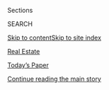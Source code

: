 <div id="app">

<div>

<div class="NYTAppHideMasthead css-zz1s19 e1suatyy0">

<div class="section css-ui9rw0 e1suatyy2">

<div class="css-11hrj97 er09x8g0">

<div class="css-6n7j50">

</div>

<span class="css-1dv1kvn">Sections</span>

<div class="css-10488qs">

<span class="css-1dv1kvn">SEARCH</span>

</div>

[Skip to content](#site-content)[Skip to site index](#site-index)

</div>

<div id="masthead-section-label" class="css-1fnb9ct eaxe0e00">

[Real
Estate](https://www.nytimes.com/section/realestate)

</div>

<div class="css-10698na e1huz5gh0">

</div>

</div>

<div id="masthead-bar-one" class="section hasLinks css-15hmgas e1csuq9d3">

<div class="css-uqyvli e1csuq9d0">

</div>

<div class="css-1uqjmks e1csuq9d1">

</div>

<div class="css-9e9ivx">

[](https://myaccount.nytimes.com/auth/login?response_type=cookie&client_id=vi)

</div>

<div class="css-1bvtpon e1csuq9d2">

[Today’s Paper](https://www.nytimes.com/section/todayspaper)

</div>

</div>

</div>

</div>

<div data-aria-hidden="false">

<div id="site-content" data-role="main">

<div id="top-wrapper" class="css-15p45cc eaca97t0" type="top">

<div id="top-slug" class="css-19x0jxb eaca97t1" hidden="">

Advertisement

</div>

[Continue reading the main
story](#after-top)

<div class="ad top-wrapper" style="text-align:center;height:100%;display:block;min-height:90px">

<div id="top" class="place-ad" data-position="top" data-size-key="top">

</div>

</div>

<div id="after-top">

</div>

</div>

<div id="collection-realestate" class="section css-15h4p1b e9abtgs0">

<div class="css-1j21atc e1svk9qx1">

<div class="css-fmiefx e1svk9qx2">

<div class="css-1hk7r2m eu54l5x0">

<div id="sponsor-wrapper" class="css-7a1pgi eaca97t0" type="sponsor" hidden="">

<div id="sponsor-slug" class="css-1l4mleb eaca97t1" hidden="">

Supported by

</div>

[Continue reading the main
story](#after-sponsor)

<div id="sponsor" class="ad sponsor-wrapper" style="text-align:left;height:100%;display:block">

</div>

<div id="after-sponsor">

</div>

</div>

</div>

</div>

<div class="css-nfcc9b e1svk9qx3">

<div class="css-vl9dhg e1svk9qx5">

<div class="css-1nrhkj6 e1svk9qx6">

# Real Estate

<div class="follow-button-placeholder" data-collection-id="">

</div>

</div>

</div>

</div>

</div>

1.  [The High End](/realestate/the-high-end)
2.  [Find A Home](/real-estate/find-a-home)
3.  [Buy](/real-estate/homes-for-sale)
4.  [Rent](/real-estate/homes-for-rent)
5.  [Mortgage Calculator](/real-estate/mortgage-calculator)
6.  [Your Real Estate](/real-estate/my-real-estate)
7.  [List A
Home](https://nytimesads.gtspayments.com/)

<div class="css-4svvz1 ekkqrpp0">

<div id="collection-highlights-container" class="section css-18l1u7x e46isfb1">

<div class="css-gfgt40 ekkqrpp1">

## Highlights

1.  ![<span class="css-1nk1g0h e1oaj3zl2"><span class="css-1dv1kvn">Credit</span>Jessica
    Norman/Untermyer Gardens
    Conservancy</span>](https://static01.nyt.com/images/2020/08/02/realestate/29garden1/29garden1-videoLarge.jpg)
    
    <div class="css-10wtrbd">
    
    <div class="css-1dqkjed">
    
    [![](https://static01.nyt.com/images/2020/08/02/realestate/29garden1/29garden1-thumbStandard.jpg)](/2020/07/29/realestate/garden-summer-august-chores.html)
    
    </div>
    
    ### IN THE GARDEN
    
    ## [It’s Summertime, and the Gardening Should Be Easy, Right?](/2020/07/29/realestate/garden-summer-august-chores.html)
    
    Actually, there’s a lot you still need to do. Here’s a list to get
    you
    started.
    
    <span class="css-me3p27"></span><span class="css-1dydysp e4e4i5l3"></span><span class="css-9voj2j">By
    <span class="css-1baulvz last-byline" itemprop="name">Margaret
    Roach</span></span>
    
    </div>

2.  ![<span class="css-1nk1g0h e1oaj3zl2"><span class="css-1dv1kvn">Credit</span>Chang
    W. Lee/The New York
    Times</span>](https://static01.nyt.com/images/2020/07/29/realestate/29LIVING-NORTHBERGEN-slide-J7BF/29LIVING-NORTHBERGEN-slide-J7BF-videoLarge.jpg)
    
    <div class="css-10wtrbd">
    
    <div class="css-1dqkjed">
    
    [![](https://static01.nyt.com/images/2020/07/29/realestate/29LIVING-NORTHBERGEN-slide-J7BF/29LIVING-NORTHBERGEN-slide-J7BF-thumbStandard.jpg)](/2020/07/29/realestate/north-bergen-nj-reasonably-priced-and-minutes-from-manhattan.html)
    
    </div>
    
    ### Living in
    
    ## [North Bergen, N.J.: Reasonably Priced and Minutes From Manhattan](/2020/07/29/realestate/north-bergen-nj-reasonably-priced-and-minutes-from-manhattan.html)
    
    Supporters praise the community’s young, culturally diverse
    population and its (relatively) affordable housing. And then there
    are the
    views.
    
    <span class="css-me3p27"></span><span class="css-1dydysp e4e4i5l3"></span><span class="css-9voj2j">By
    <span class="css-1baulvz last-byline" itemprop="name">Julie
    Lasky</span></span>
    
    </div>

3.  1.  ![<span class="css-1nk1g0h e1oaj3zl2"><span class="css-1dv1kvn">Credit</span>Sarah
        Szwajkos/Damn Rabbit
        Studios</span>](https://static01.nyt.com/images/2020/07/29/realestate/29WYG-slide-YZ1F/29WYG-slide-YZ1F-videoLarge.jpg)
        
        <div class="css-10wtrbd">
        
        ### What you Get
        
        ## [$3 Million Homes in California, Illinois and Maine](/2020/07/29/realestate/3-million-homes-in-california-illinois-and-maine.html)
        
        <div class="css-ajkwsy">
        
        [![](https://static01.nyt.com/images/2020/07/29/realestate/29WYG-slide-YZ1F/29WYG-slide-YZ1F-thumbStandard.jpg)](/2020/07/29/realestate/3-million-homes-in-california-illinois-and-maine.html)
        
        </div>
        
        A midcentury-modern house in Brentwood, a 1910 home outside
        Chicago and a 28-acre seasonal camp on Mount Desert
        Island.
        
        <span class="css-me3p27"></span><span class="css-1dydysp e4e4i5l3"></span><span class="css-9voj2j">By
        <span class="css-1baulvz last-byline" itemprop="name">Julie
        Lasky</span></span>
        
        </div>
    
    2.  ![<span class="css-1nk1g0h e1oaj3zl2"><span class="css-1dv1kvn">Credit</span>Tim
        Robichaud/Harbour Town
        Photography</span>](https://static01.nyt.com/images/2020/07/29/realestate/29IHH-NOVASCOTIA-slide-A0QU/29IHH-NOVASCOTIA-slide-A0QU-videoLarge.jpg)
        
        <div class="css-10wtrbd">
        
        ### International real estate
        
        ## [House Hunting in Nova Scotia: A Sprawling Seaside Villa for $2 Million](/2020/07/29/realestate/house-hunting-in-nova-scotia-a-sprawling-seaside-villa-for-2-million.html)
        
        <div class="css-ajkwsy">
        
        [![](https://static01.nyt.com/images/2020/07/29/realestate/29IHH-NOVASCOTIA-slide-A0QU/29IHH-NOVASCOTIA-slide-A0QU-thumbStandard.jpg)](/2020/07/29/realestate/house-hunting-in-nova-scotia-a-sprawling-seaside-villa-for-2-million.html)
        
        </div>
        
        The eastern Canadian province has managed to make up for the
        loss of foreign buyers with more domestic transactions, staving
        off the worst of the
        pandemic.
        
        <span class="css-me3p27"></span><span class="css-1dydysp e4e4i5l3"></span><span class="css-9voj2j">By
        <span class="css-1baulvz last-byline" itemprop="name">Alison
        Gregor</span></span>
        
        </div>

</div>

<div class="css-1xdhyk6 e46isfb0">

<div class="css-zk12ih ef6si7p0">

1.  ### big ticket
    
    ![<span class="css-1hhnwbi e1oaj3zl2"><span class="css-1dv1kvn">Credit</span>Kate
    Glicksberg for The New York
    Times</span>](https://static01.nyt.com/images/2020/07/31/realestate/31ticket5/merlin_166359507_b95b0005-e6cc-453b-bd60-23ba2fb86809-videoLarge.jpg)
    
    <div class="css-10wtrbd">
    
    ## [Duplex Sells for Almost $100 Million at 220 Central Park South](/2020/07/28/realestate/duplex-sells-for-almost-100-million-at-220-central-park-south.html)
    
    The condo, at the pinnacle of the limestone tower, is the year’s
    most expensive sale. It was one of three big purchases there during
    July.
    
    <span class="css-me3p27"></span><span class="css-1dydysp e4e4i5l3"></span><span class="css-9voj2j">By
    <span class="css-1baulvz last-byline" itemprop="name">Vivian
    Marino</span></span>
    
    </div>

2.  ### Sheltering
    
    ![<span class="css-1hhnwbi e1oaj3zl2"><span class="css-1dv1kvn">Credit</span>Karsten
    Moran for The New York
    Times</span>](https://static01.nyt.com/images/2020/07/28/realestate/28stuck1/28stuck1-videoLarge-v2.jpg)
    
    <div class="css-10wtrbd">
    
    ## [Making a Move During the Pandemic? Not So Fast](/2020/07/28/realestate/buying-selling-moving-during-coronavirus.html)
    
    As New York cautiously reopens in the shadow of a potential second
    wave of infections, home buyers and sellers are racing to complete
    the almost impossible task of closing on time and safely
    moving.
    
    <span class="css-me3p27"></span><span class="css-1dydysp e4e4i5l3"></span><span class="css-9voj2j">By
    <span class="css-1baulvz last-byline" itemprop="name">Tripp
    Whetsell</span></span>
    
    </div>

3.  ### On Location
    
    ![<span class="css-1hhnwbi e1oaj3zl2"><span class="css-1dv1kvn">Credit</span>Eric
    Striffler for The New York
    Times</span>](https://static01.nyt.com/images/2020/08/02/realestate/28LOCATION-WATERMILL-slide-K1FD/28LOCATION-WATERMILL-slide-K1FD-videoLarge.jpg)
    
    <div class="css-10wtrbd">
    
    ## [In the Hamptons, the Architectural Equivalent of an Old Sports Car](/2020/07/28/realestate/in-the-hamptons-the-architectural-equivalent-of-an-old-sports-car.html)
    
    The vintage Norman Jaffe house was in bad shape, but the new owners
    were appalled by the suggestion that they should tear it
    down.
    
    <span class="css-me3p27"></span><span class="css-1dydysp e4e4i5l3"></span><span class="css-9voj2j">By
    <span class="css-1baulvz last-byline" itemprop="name">Tim
    McKeough</span></span>
    
    </div>

4.  ### What you Get
    
    ![<span class="css-1hhnwbi e1oaj3zl2"><span class="css-1dv1kvn">Credit</span>Chris
    Renfer for Sotheby’s International
    Realty</span>](https://static01.nyt.com/images/2020/07/27/realestate/27WYG-CA-slide-BIYG/27WYG-CA-slide-BIYG-videoLarge.jpg)
    
    <div class="css-10wtrbd">
    
    ## [$900,000 Homes in California](/2020/07/27/realestate/900000-dollar-homes-for-sale-in-ca.html)
    
    A 1910 cottage in Pacific Grove, a townhouse in Oceanside and a
    Craftsman bungalow in
    Pasadena.
    
    <span class="css-me3p27"></span><span class="css-1dydysp e4e4i5l3"></span><span class="css-9voj2j">By
    <span class="css-1baulvz last-byline" itemprop="name">Angela
    Serratore</span></span>
    
    </div>

5.  ### Guide
    
    ![<span class="css-1hhnwbi e1oaj3zl2"><span class="css-1dv1kvn">Credit</span>Yasu
    +
    Junko</span>](https://static01.nyt.com/images/2019/04/16/autossell/serene-home_promo/serene-home_promo-videoLarge.jpg)
    
    <div class="css-10wtrbd">
    
    ## [How to Create a Serene Home](/interactive/2019/05/15/smarter-living/serene-home.html)
    
    Home should be relaxing, calming, an oasis. We’ll help you get
    there.
    
    <span class="css-me3p27"></span><span class="css-1dydysp e4e4i5l3"></span><span class="css-9voj2j">By
    <span class="css-1baulvz last-byline" itemprop="name">Tim
    McKeough</span></span>
    
    </div>

</div>

</div>

<div class="css-1xdhyk6 e46isfb0">

<div class="css-zk12ih ef6si7p0">

1.  ### Shopping Guide
    
    ![<span class="css-1hhnwbi e1oaj3zl2"><span class="css-1dv1kvn">Credit</span></span>](https://static01.nyt.com/images/2020/08/02/realestate/27shopping1/oakImage-1595525576998-videoLarge.jpg)
    
    <div class="css-10wtrbd">
    
    ## [Shopping for Shelving Units](/2020/07/27/realestate/shopping-for-shelving-units.html)
    
    If you’re overrun with clutter or don’t have enough closet space,
    open shelving could be the
    answer.
    
    <span class="css-me3p27"></span><span class="css-1dydysp e4e4i5l3"></span><span class="css-9voj2j">By
    <span class="css-1baulvz last-byline" itemprop="name">Tim
    McKeough</span></span>
    
    </div>

2.  ### What’s selling now
    
    ![<span class="css-1hhnwbi e1oaj3zl2"><span class="css-1dv1kvn">Credit</span></span>](https://static01.nyt.com/images/2020/07/26/realestate/27selling-Brooklyn/oakImage-1594758578092-videoLarge.jpg)
    
    <div class="css-10wtrbd">
    
    ## [Homes That Sold for Around $750,000](/2020/07/26/realestate/homes-that-sold-for-around-750000.html)
    
    Recent residential sales in New York City and the
    region.
    
    <span class="css-me3p27"></span><span class="css-1dydysp e4e4i5l3"></span><span class="css-9voj2j">By
    <span class="css-1baulvz last-byline" itemprop="name">C. J.
    Hughes</span></span>
    
    </div>

3.  ### Ask Real Estate
    
    ![<span class="css-1hhnwbi e1oaj3zl2"><span class="css-1dv1kvn">Credit</span>Nadia
    Pillon</span>](https://static01.nyt.com/images/2020/07/26/realestate/25Ask-illo/25Ask-illo-videoLarge.jpg)
    
    <div class="css-10wtrbd">
    
    ## [My Co-op Is Letting Workers in Again. How Do I Know They’re Doing It Safely?](/2020/07/25/realestate/coronavirus-reopening-workers-in-buildings-rules.html)
    
    Although the city and state have broad requirements in place,
    apartment buildings are enacting their own rules for residents. The
    key is to make sure you know what they
    are.
    
    <span class="css-me3p27"></span><span class="css-1dydysp e4e4i5l3"></span><span class="css-9voj2j">By
    <span class="css-1baulvz last-byline" itemprop="name">Ronda
    Kaysen</span></span>
    
    </div>

4.  ![<span class="css-1hhnwbi e1oaj3zl2"><span class="css-1dv1kvn">Credit</span>Tony
    Cenicola/The New York
    Times</span>](https://static01.nyt.com/images/2020/07/26/realestate/24SECONDHOMES-slide-K1BN/24SECONDHOMES-slide-K1BN-videoLarge.jpg)
    
    <div class="css-10wtrbd">
    
    ## [Turning a Second Home Into a Primary Home](/2020/07/24/realestate/coronavirus-second-homes-.html)
    
    Those who are lucky enough to have a weekend house have discovered
    that living there full-time can require some
    adjustment.
    
    <span class="css-me3p27"></span><span class="css-1dydysp e4e4i5l3"></span><span class="css-9voj2j">By
    <span class="css-1baulvz last-byline" itemprop="name">Julie
    Satow</span></span>
    
    </div>

5.  ### exclusive
    
    ![<span class="css-1hhnwbi e1oaj3zl2"><span class="css-1dv1kvn">Credit</span>Zoe
    Wetherall of VHT
    Studios</span>](https://static01.nyt.com/images/2020/07/24/realestate/24Exclusive_photo2/24Exclusive_photo2-videoLarge.jpg)
    
    <div class="css-10wtrbd">
    
    ## [A Park Avenue Duplex With Views in Every Direction](/2020/07/24/realestate/a-park-avenue-duplex-with-views-in-every-direction.html)
    
    The sprawling apartment, owned by Mary Wells Lawrence, a pioneering
    woman in advertising, is being listed for $27.95
    million.
    
    <span class="css-me3p27"></span><span class="css-1dydysp e4e4i5l3"></span><span class="css-9voj2j">By
    <span class="css-1baulvz last-byline" itemprop="name">Vivian
    Marino</span></span>
    
    </div>

</div>

</div>

</div>

<div id="mid1-wrapper" class="css-1mn4oms eaca97t0" type="rank">

<div id="mid1-slug" class="css-1tag3rd eaca97t1">

Advertisement

</div>

[Continue reading the main
story](#after-mid1)

<div id="mid1" class="ad mid1-wrapper" style="text-align:center;height:100%;display:block">

</div>

<div id="after-mid1">

</div>

</div>

<div class="section 5-band css-jhqenn ep7jkp60">

## [Ask Real Estate](/column/ask-real-estate)

[More in Ask Real Estate
    »](/column/ask-real-estate)

1.  ![<span class="css-1hhnwbi e1oaj3zl2"><span class="css-1dv1kvn">Credit</span>Nadia
    Pillon</span>](https://static01.nyt.com/images/2020/07/19/realestate/19ask/18ask-videoLarge.jpg)
    
    <div class="css-10wtrbd">
    
    ## [Can I Stop Paying for Amenities That Closed Because of the Pandemic?](/2020/07/18/realestate/gym-playroom-fees-coronavirus.html)
    
    Gyms, playrooms and other commons spaces may be off limits, but that
    may not relieve your financial
    obligations.
    
    <span class="css-me3p27"></span><span class="css-1dydysp e4e4i5l3"></span><span class="css-9voj2j">By
    <span class="css-1baulvz last-byline" itemprop="name">Ronda
    Kaysen</span></span>
    
    </div>

2.  ![<span class="css-1hhnwbi e1oaj3zl2"><span class="css-1dv1kvn">Credit</span>Nadia
    Pillon
    </span>](https://static01.nyt.com/images/2020/07/12/realestate/11Ask/11Ask-videoLarge.jpg)
    
    <div class="css-10wtrbd">
    
    ## [What Are the Quarantine Rules for Returning New Yorkers?](/2020/07/11/realestate/what-are-the-quarantine-rules-for-returning-new-yorkers-coronavirus.html)
    
    Those coming from a restricted state must isolate, but you can’t be
    barred from entering your own
    building.
    
    <span class="css-me3p27"></span><span class="css-1dydysp e4e4i5l3"></span><span class="css-9voj2j">By
    <span class="css-1baulvz last-byline" itemprop="name">Ronda
    Kaysen</span></span>
    
    </div>

3.  ![<span class="css-1hhnwbi e1oaj3zl2"><span class="css-1dv1kvn">Credit</span>Nadia
    Pillon</span>](https://static01.nyt.com/images/2020/07/05/realestate/04Ask/04Ask-videoLarge.jpg)
    
    <div class="css-10wtrbd">
    
    ## [What’s the Best Way to Make a Noise Complaint Against My Neighbor?](/2020/07/04/realestate/whats-the-best-way-to-make-a-noise-complaint-against-my-neighbor.html)
    
    Noise complaints are often difficult to win, but there are some
    avenues to pursue that can
    work.
    
    <span class="css-me3p27"></span><span class="css-1dydysp e4e4i5l3"></span><span class="css-9voj2j">By
    <span class="css-1baulvz last-byline" itemprop="name">Ronda
    Kaysen</span></span>
    
    </div>

4.  ![<span class="css-1hhnwbi e1oaj3zl2"><span class="css-1dv1kvn">Credit</span>Nadia
    Pillon</span>](https://static01.nyt.com/images/2020/06/28/realestate/27Ask-illo/27Ask-illo-videoLarge.jpg)
    
    <div class="css-10wtrbd">
    
    ## [Can Dog Walkers and Nannies Come Into My Co-op Now?](/2020/06/29/realestate/coronavirus-phase-2-dog-walkers-nannies-co-op.html)
    
    New York City has begun the slow process of reopening, but that
    doesn’t mean a return to normal. The next phase will look quite
    different from the city we knew before the
    shutdown.
    
    <span class="css-me3p27"></span><span class="css-1dydysp e4e4i5l3"></span><span class="css-9voj2j">By
    <span class="css-1baulvz last-byline" itemprop="name">Ronda
    Kaysen</span></span>
    
    </div>

5.  ![<span class="css-1hhnwbi e1oaj3zl2"><span class="css-1dv1kvn">Credit</span>Nadia
    Pillon</span>](https://static01.nyt.com/images/2020/06/21/realestate/13Ask/13Ask-videoLarge.jpg)
    
    <div class="css-10wtrbd">
    
    ## [So You Got a New Bike. Where Are You Supposed to Store It?](/2020/06/20/realestate/bike-bicycle-rack-apartment-storage-coronavirus.html)
    
    Your apartment hasn’t gotten any bigger, and you need to store your
    bike without making the place unlivable. Here are some
    options.
    
    <span class="css-me3p27"></span><span class="css-1dydysp e4e4i5l3"></span><span class="css-9voj2j">By
    <span class="css-1baulvz last-byline" itemprop="name">Ronda
    Kaysen</span></span>
    
    </div>

</div>

<div class="section 5-band css-jhqenn ep7jkp60">

## [Living In](/column/living-in)

[More in Living In
    »](/column/living-in)

1.  ![<span class="css-1hhnwbi e1oaj3zl2"><span class="css-1dv1kvn">Credit</span>Laura
    Moss for The New York
    Times</span>](https://static01.nyt.com/images/2020/07/22/realestate/22LIVING-HILLSDALE-slide-GYIQ/22LIVING-HILLSDALE-slide-GYIQ-videoLarge.jpg)
    
    <div class="css-10wtrbd">
    
    ## [Hillsdale, N.J.: The ‘Goldilocks’ of Pascack Valley](/2020/07/22/realestate/hillsdale-nj-pascack-valley.html)
    
    The Bergen County borough strikes a balance between its immediate
    neighbors: It’s not too busy or quiet, too big or small, too cheap
    or
    expensive.
    
    <span class="css-me3p27"></span><span class="css-1dydysp e4e4i5l3"></span><span class="css-9voj2j">By
    <span class="css-1baulvz last-byline" itemprop="name">Jay
    Levin</span></span>
    
    </div>

2.  ![<span class="css-1hhnwbi e1oaj3zl2"><span class="css-1dv1kvn">Credit</span>Chang
    W. Lee/The New York
    Times</span>](https://static01.nyt.com/images/2020/07/19/realestate/15LIVING-WESTVILLAGE-slide-1WKE/15LIVING-WESTVILLAGE-slide-1WKE-videoLarge.jpg)
    
    <div class="css-10wtrbd">
    
    ## [The West Village: A Pause, and a Reset, for a Coveted Area](/2020/07/15/realestate/west-village-nyc.html)
    
    The neighborhood’s low-key, small-scale charms are gradually
    returning following the lockdown, although residential sales and
    prices are way
    down.
    
    <span class="css-me3p27"></span><span class="css-1dydysp e4e4i5l3"></span><span class="css-9voj2j">By
    <span class="css-1baulvz last-byline" itemprop="name">C. J.
    Hughes</span></span>
    
    </div>

3.  ![<span class="css-1hhnwbi e1oaj3zl2"><span class="css-1dv1kvn">Credit</span>Tony
    Cenicola/The New York
    Times</span>](https://static01.nyt.com/images/2020/07/08/realestate/08LIVING-ISLANDHEIGHTS-slide-3J0V/08LIVING-ISLANDHEIGHTS-slide-3J0V-videoLarge.jpg)
    
    <div class="css-10wtrbd">
    
    ## [Island Heights, N.J.: A ‘Magical Place’ That’s a Step Out of Time](/2020/07/08/realestate/island-heights-nj-a-magical-place-thats-a-step-out-of-time.html)
    
    Founded in the 19th century as a Methodist camp meeting site, this
    Ocean County borough retains an old-fashioned feeling, even as
    newcomers move
    in.
    
    <span class="css-me3p27"></span><span class="css-1dydysp e4e4i5l3"></span><span class="css-9voj2j">By
    <span class="css-1baulvz last-byline" itemprop="name">Jill P.
    Capuzzo</span></span>
    
    </div>

4.  ![<span class="css-1hhnwbi e1oaj3zl2"><span class="css-1dv1kvn">Credit</span>Tony
    Cenicola/The New York
    Times</span>](https://static01.nyt.com/images/2020/07/05/realestate/01LIVING-MAHOPAC-slide-B4FK/01LIVING-MAHOPAC-slide-B4FK-videoLarge.jpg)
    
    <div class="css-10wtrbd">
    
    ## [Mahopac, N.Y.: A ‘Bedroom Community’ With an Elegant Past](/2020/07/01/realestate/mahopac-ny-a-bedroom-community-with-an-elegant-past.html)
    
    If living in the Putnam County hamlet feels like being on vacation,
    that’s no accident: It was developed in the 19th century as a summer
    resort.
    
    <span class="css-me3p27"></span><span class="css-1dydysp e4e4i5l3"></span><span class="css-9voj2j">By
    <span class="css-1baulvz last-byline" itemprop="name">Susan
    Hodara</span></span>
    
    </div>

5.  ![<span class="css-1hhnwbi e1oaj3zl2"><span class="css-1dv1kvn">Credit</span>Jane
    Beiles for The New York
    Times</span>](https://static01.nyt.com/images/2020/04/26/realestate/22LIVING-STONINGTONCT-slide-D2JA/22LIVING-STONINGTONCT-slide-D2JA-videoLarge.jpg)
    
    <div class="css-10wtrbd">
    
    ## [Stonington, Conn.: A Waterfront Community With a Colonial Vibe](/2020/04/22/realestate/stonington-conn-a-waterfront-community-with-a-colonial-vibe.html)
    
    New Yorkers seeking respite from the city have long gravitated to
    Connecticut’s easternmost shoreline town, with its 18th- and
    19th-century
    homes.
    
    <span class="css-me3p27"></span><span class="css-1dydysp e4e4i5l3"></span><span class="css-9voj2j">By
    <span class="css-1baulvz last-byline" itemprop="name">Lisa
    Prevost</span></span>
    
    </div>

</div>

<div id="mid2-wrapper" class="css-1mn4oms eaca97t0" type="rank">

<div id="mid2-slug" class="css-1tag3rd eaca97t1">

Advertisement

</div>

[Continue reading the main
story](#after-mid2)

<div id="mid2" class="ad mid2-wrapper" style="text-align:center;height:100%;display:block">

</div>

<div id="after-mid2">

</div>

</div>

</div>

<div class="section css-wetq96">

## Featured Properties

<div class="css-1rqcfcj">

<div class="css-3j1sz0">

<div id="feat1-wrapper" class="css-16far3i eaca97t0" type="feat1">

<div id="feat1-slug" class="css-1tag3rd eaca97t1">

Advertisement

</div>

[Continue reading the main
story](#after-feat1)

<div id="feat1" class="ad feat1-wrapper" style="text-align:center;height:100%;display:block">

</div>

<div id="after-feat1">

</div>

</div>

</div>

<div class="css-3j1sz0">

<div id="feat2-wrapper" class="css-16far3i eaca97t0" type="feat2">

<div id="feat2-slug" class="css-1tag3rd eaca97t1">

Advertisement

</div>

[Continue reading the main
story](#after-feat2)

<div id="feat2" class="ad feat2-wrapper" style="text-align:center;height:100%;display:block">

</div>

<div id="after-feat2">

</div>

</div>

</div>

</div>

</div>

<div class="section css-wetq96">

## Featured Properties

<div class="css-1rqcfcj">

<div class="css-3j1sz0">

<div id="feat3-wrapper" class="css-16far3i eaca97t0" type="feat3">

<div id="feat3-slug" class="css-1tag3rd eaca97t1">

Advertisement

</div>

[Continue reading the main
story](#after-feat3)

<div id="feat3" class="ad feat3-wrapper" style="text-align:center;height:100%;display:block">

</div>

<div id="after-feat3">

</div>

</div>

</div>

<div class="css-3j1sz0">

<div id="feat4-wrapper" class="css-16far3i eaca97t0" type="feat4">

<div id="feat4-slug" class="css-1tag3rd eaca97t1">

Advertisement

</div>

[Continue reading the main
story](#after-feat4)

<div id="feat4" class="ad feat4-wrapper" style="text-align:center;height:100%;display:block">

</div>

<div id="after-feat4">

</div>

</div>

</div>

</div>

</div>

<div class="css-185go5a e1o5byef0">

<div class="css-15cbhtu">

  - [Latest](#stream-panel)
  - <span class="css-6n7j50">Search</span>
    <div class="control">
    <div class="label-container css-1dv1kvn">
    Search
    </div>
    <div class="css-wm4t3d">
    **<span id="clear-search-input" class="css-1dv1kvn">Clear this text
    input</span>
    </div>
    </div>
    <span class="css-1iovbfw"></span>

<div id="stream-panel" class="section css-8msx5b e1jz0cab1">

<div class="css-13mho3u">

1.  
    
    <div class="css-1cp3ece">
    
    <div class="css-1l4spti">
    
    [](/slideshow/2020/07/29/realestate/cape-cod-style-on-the-shores-of-nova-scotia.html)
    
    <div class="css-79elbk">
    
    ![](https://static01.nyt.com/images/2020/08/02/realestate/29IHH-NOVASCOTIA-slide-CTJD/29IHH-NOVASCOTIA-slide-CTJD-thumbWide.jpg?quality=75&auto=webp&disable=upscale)
    
    </div>
    
    ## Cape Cod Style on the Shores of Nova Scotia
    
    This five-bedroom seaside mansion, perched on a headland jutting
    into Mahone Bay in Nova Scotia, Canada, is on the market for $2
    million.
    
    <div class="css-1nqbnmb ea5icrr0">
    
    </div>
    
    </div>
    
    <div class="css-1lc2l26 e1xfvim33">
    
    </div>
    
    </div>

2.  
    
    <div class="css-1cp3ece">
    
    <div class="css-1l4spti">
    
    [](/slideshow/2020/07/29/realestate/what-you-get-for-3-million.html)
    
    <div class="css-79elbk">
    
    ![](https://static01.nyt.com/images/2020/07/29/realestate/29WYG-slide-Z9XY/29WYG-slide-Z9XY-thumbWide.jpg?quality=75&auto=webp&disable=upscale)
    
    </div>
    
    ## What You Get for $3 Million
    
    A midcentury-modern house in Los Angeles, a 1910 home outside
    Chicago and a 28-acre seasonal camp on Mount Desert Island in
    Maine.
    
    <div class="css-1nqbnmb ea5icrr0">
    
    </div>
    
    </div>
    
    <div class="css-1lc2l26 e1xfvim33">
    
    </div>
    
    </div>

3.  
    
    <div class="css-1cp3ece">
    
    <div class="css-1l4spti">
    
    [](/slideshow/2020/07/29/realestate/living-in-north-bergen-nj.html)
    
    <div class="css-79elbk">
    
    ![](https://static01.nyt.com/images/2020/07/29/realestate/29LIVING-NORTHBERGEN-slide-MXJF/29LIVING-NORTHBERGEN-slide-MXJF-thumbWide.jpg?quality=75&auto=webp&disable=upscale)
    
    </div>
    
    ## Living In ... North Bergen, N.J.
    
    Supporters praise the community’s young, culturally diverse
    population and its (relatively) affordable housing. And then there
    are the
    views.
    
    <div class="css-1nqbnmb ea5icrr0">
    
    </div>
    
    </div>
    
    <div class="css-1lc2l26 e1xfvim33">
    
    </div>
    
    </div>

4.  
    
    <div class="css-1cp3ece">
    
    <div class="css-1l4spti">
    
    [](/2020/07/28/business/recent-commercial-real-estate-transactions.html)
    
    <div class="css-79elbk">
    
    ![](https://static01.nyt.com/images/2020/07/28/business/28trans/merlin_174675273_2a073869-060e-4e69-8a2e-b4d40405c474-thumbWide.jpg?quality=75&auto=webp&disable=upscale)
    
    </div>
    
    ## Recent Commercial Real Estate Transactions
    
    Recent commercial real estate transactions in New York.
    
    <div class="css-1nqbnmb ea5icrr0">
    
    By <span class="css-1n7hynb">Sophia
    June</span>
    
    </div>
    
    </div>
    
    <div class="css-1lc2l26 e1xfvim33">
    
    </div>
    
    </div>

5.  
    
    <div class="css-1cp3ece">
    
    <div class="css-1l4spti">
    
    [](/2020/07/28/business/malls-coronavirus.html)
    
    <div class="css-79elbk">
    
    ![](https://static01.nyt.com/images/2020/07/28/business/28Virus-Malls/merlin_174989943_7ad78d70-1827-49fa-b5c8-34f4c173aeb8-thumbWide.jpg?quality=75&auto=webp&disable=upscale)
    
    </div>
    
    ### <span class="css-m70j1g">Square Feet</span>
    
    ## Malls Seek to Evolve as the Pandemic Hastens a Retail Overhaul
    
    Operators have spent billions positioning themselves for a future
    with few or no department stores by reconfiguring their properties
    for other options, including housing, health care and logistics.
    
    <div class="css-1nqbnmb ea5icrr0">
    
    By <span class="css-1n7hynb">Joe
    Gose</span>
    
    </div>
    
    </div>
    
    <div class="css-1lc2l26 e1xfvim33">
    
    </div>
    
    </div>

6.  
    
    <div class="css-1cp3ece">
    
    <div class="css-1l4spti">
    
    [](/slideshow/2020/07/28/realestate/restoring-a-classic-southampton-home.html)
    
    <div class="css-79elbk">
    
    ![](https://static01.nyt.com/images/2020/07/28/realestate/28LOCATION-WATERMILL-slide-AKR8/28LOCATION-WATERMILL-slide-AKR8-thumbWide.jpg?quality=75&auto=webp&disable=upscale)
    
    </div>
    
    ## Restoring a Classic Southampton Home
    
    The vintage Norman Jaffe house was in bad shape, but the new owners
    were appalled by the suggestion that they should tear it
    down.
    
    <div class="css-1nqbnmb ea5icrr0">
    
    </div>
    
    </div>
    
    <div class="css-1lc2l26 e1xfvim33">
    
    </div>
    
    </div>

7.  
    
    <div class="css-1cp3ece">
    
    <div class="css-1l4spti">
    
    [](/2020/07/27/us/abandoned-properties-to-explore.html)
    
    <div class="css-79elbk">
    
    ![](https://static01.nyt.com/images/2020/07/20/multimedia/00xp-abandoned1/00xp-abandoned1-thumbWide.jpg?quality=75&auto=webp&disable=upscale)
    
    </div>
    
    ## Urban Explorers Give Modern Ruins a Second Life
    
    In photos and videos, researchers and thrill-seekers celebrate the
    allure of abandoned schools, factories, hotels, movie palaces and
    other forgotten properties.
    
    <div class="css-1nqbnmb ea5icrr0">
    
    By <span class="css-1n7hynb">Christopher
    Mele</span>
    
    </div>
    
    </div>
    
    <div class="css-1lc2l26 e1xfvim33">
    
    </div>
    
    </div>

8.  
    
    <div class="css-1cp3ece">
    
    <div class="css-1l4spti">
    
    [](/slideshow/2020/07/27/realestate/what-you-get-for-900000-in-california.html)
    
    <div class="css-79elbk">
    
    ![](https://static01.nyt.com/images/2020/07/27/realestate/27WYG-CA-slide-BIYG/27WYG-CA-slide-BIYG-thumbWide.jpg?quality=75&auto=webp&disable=upscale)
    
    </div>
    
    ## What You Get for $900,000 in California
    
    A 1910 cottage in Pacific Grove, a townhouse in Oceanside and a
    Craftsman bungalow in
    Pasadena.
    
    <div class="css-1nqbnmb ea5icrr0">
    
    </div>
    
    </div>
    
    <div class="css-1lc2l26 e1xfvim33">
    
    </div>
    
    </div>

9.  
    
    <div class="css-1cp3ece">
    
    <div class="css-1l4spti">
    
    [](/2020/07/24/realestate/pandemic-housekeeping.html)
    
    <div class="css-79elbk">
    
    ![](https://static01.nyt.com/images/2020/07/26/realestate/24Rightathome/24Rightathome-thumbWide.jpg?quality=75&auto=webp&disable=upscale)
    
    </div>
    
    ### <span class="css-m70j1g">Right at Home</span>
    
    ## My House Has Not Kept Up With the Pandemic
    
    We’re home all the time, but since no one is ever coming over, is
    there really any reason to tidy up?
    
    <div class="css-1nqbnmb ea5icrr0">
    
    By <span class="css-1n7hynb">Ronda
    Kaysen</span>
    
    </div>
    
    </div>
    
    <div class="css-1lc2l26 e1xfvim33">
    
    </div>
    
    </div>

10. 
    
    <div class="css-1cp3ece">
    
    <div class="css-1l4spti">
    
    [](/slideshow/2020/07/24/realestate/a-manhattan-duplex-perfect-for-entertaining.html)
    
    <div class="css-79elbk">
    
    ![](https://static01.nyt.com/images/2020/07/26/realestate/24Exclusive_photo1/24Exclusive_photo1-thumbWide.jpg?quality=75&auto=webp&disable=upscale)
    
    </div>
    
    ## A Manhattan Duplex Perfect for Entertaining
    
    A sprawling apartment being sold by Mary Wells Lawrence, a
    pioneering woman in advertising.
    
    <div class="css-1nqbnmb ea5icrr0">
    
    </div>
    
    </div>
    
    <div class="css-1lc2l26 e1xfvim33">
    
    </div>
    
    </div>

<div class="css-13mho3u">

<div class="css-1t62hi8">

<div class="css-1stvaey">

Show
More

<div>

<div style="border:0;clip:rect(0 0 0 0);height:1px;margin:-1px;overflow:hidden;white-space:nowrap;padding:0;width:1px;position:absolute" data-role="log" data-aria-live="assertive">

</div>

<div style="border:0;clip:rect(0 0 0 0);height:1px;margin:-1px;overflow:hidden;white-space:nowrap;padding:0;width:1px;position:absolute" data-role="log" data-aria-live="assertive">

</div>

<div style="border:0;clip:rect(0 0 0 0);height:1px;margin:-1px;overflow:hidden;white-space:nowrap;padding:0;width:1px;position:absolute" data-role="log" data-aria-live="polite">

</div>

<div style="border:0;clip:rect(0 0 0 0);height:1px;margin:-1px;overflow:hidden;white-space:nowrap;padding:0;width:1px;position:absolute" data-role="log" data-aria-live="polite">

</div>

</div>

</div>

</div>

</div>

</div>

<div class="css-g6hk37 supplemental">

<div id="mid3-wrapper" class="css-10wkyv7 eaca97t0" type="lede">

<div id="mid3-slug" class="css-1tag3rd eaca97t1">

Advertisement

</div>

[Continue reading the main
story](#after-mid3)

<div id="mid3" class="ad mid3-wrapper" style="text-align:center;height:100%;display:block;min-height:250px">

</div>

<div id="after-mid3">

</div>

</div>

<div id="mktg-wrapper" class="css-oxle51 eaca97t0" type="mktg">

<div id="mktg-slug" class="css-1tag3rd eaca97t1">

Advertisement

</div>

[Continue reading the main
story](#after-mktg)

<div id="mktg" class="ad mktg-wrapper" style="text-align:center;height:100%;display:block">

</div>

<div id="after-mktg">

</div>

</div>

</div>

</div>

</div>

</div>

</div>

</div>

## Site Index

<div>

</div>

## Site Information Navigation

  - [© <span>2020</span> <span>The New York Times
    Company</span>](https://help.nytimes.com/hc/en-us/articles/115014792127-Copyright-notice)

<!-- end list -->

  - [NYTCo](https://www.nytco.com/)
  - [Contact
    Us](https://help.nytimes.com/hc/en-us/articles/115015385887-Contact-Us)
  - [Work with us](https://www.nytco.com/careers/)
  - [Advertise](https://nytmediakit.com/)
  - [T Brand Studio](http://www.tbrandstudio.com/)
  - [Your Ad
    Choices](https://www.nytimes.com/privacy/cookie-policy#how-do-i-manage-trackers)
  - [Privacy](https://www.nytimes.com/privacy)
  - [Terms of
    Service](https://help.nytimes.com/hc/en-us/articles/115014893428-Terms-of-service)
  - [Terms of
    Sale](https://help.nytimes.com/hc/en-us/articles/115014893968-Terms-of-sale)
  - [Site
    Map](https://spiderbites.nytimes.com)
  - [Help](https://help.nytimes.com/hc/en-us)
  - [Subscriptions](https://www.nytimes.com/subscription?campaignId=37WXW)

</div>

</div>
